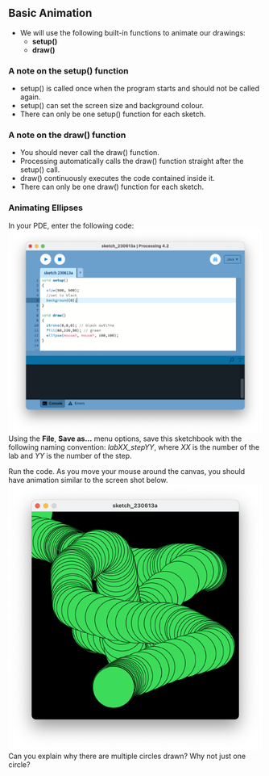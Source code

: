 ## Basic Animation

- We will use the following built-in functions to animate our drawings:
    - **setup()**
    - **draw()**
    
### A note on the **setup()** function

- setup() is called once when the program starts and should not be called again.
- setup() can set the screen size and background colour. 
- There can only be one setup() function for each sketch.

### A note on the **draw()** function

- You should never call the draw() function.
- Processing automatically calls the draw() function straight after the setup() call.
- draw() continuously executes the code contained inside it.
- There can only be one draw() function for each sketch.


### Animating Ellipses

In your PDE, enter the following code:
![Animating Ellipses](./img/03.png)
Using the **File**, **Save as...** menu options, save this sketchbook with the following naming convention:  *labXX_stepYY*, where *XX* is the number of the lab and *YY* is the number of the step.

Run the code.  As you move your mouse around the canvas, you should have animation similar to the screen shot below.
![Animating Ellipses - Multiple Circles](./img/04.png)
Can you explain why there are multiple circles drawn?  Why not just one circle? 

